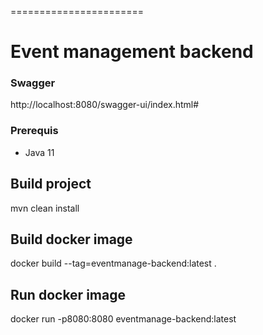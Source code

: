 =======================

# Event management backend

### Swagger

http://localhost:8080/swagger-ui/index.html#

### Prerequis

* Java 11

## Build project

mvn clean install

## Build docker image

docker build --tag=eventmanage-backend:latest .

## Run docker image

docker run -p8080:8080 eventmanage-backend:latest 